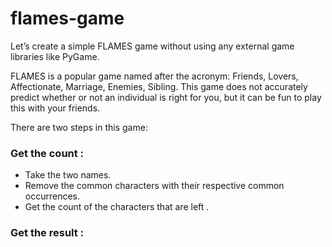 # flames-game

Let’s create a simple FLAMES game without using any external game libraries like PyGame.

FLAMES is a popular game named after the acronym: Friends, Lovers, Affectionate, Marriage, Enemies, Sibling. This game does not accurately predict whether or not an individual is right for you, but it can be fun to play this with your friends.

There are two steps in this game:

### Get the count :

 * Take the two names.
* Remove the common characters with their respective common occurrences.
* Get the count of the characters that are left .

### Get the result :

